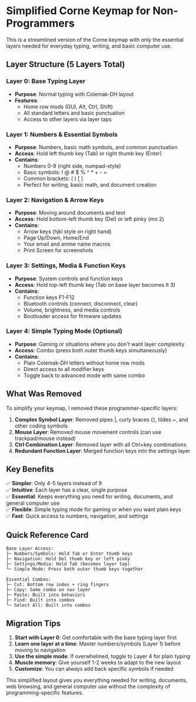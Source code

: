 # Simplified Corne Keymap for Non-Programmers

This is a streamlined version of the Corne keymap with only the essential layers needed for everyday typing, writing, and basic computer use.

## Layer Structure (5 Layers Total)

### Layer 0: Base Typing Layer
- **Purpose**: Normal typing with Colemak-DH layout
- **Features**: 
  - Home row mods (GUI, Alt, Ctrl, Shift)
  - All standard letters and basic punctuation
  - Access to other layers via layer taps

### Layer 1: Numbers & Essential Symbols  
- **Purpose**: Numbers, basic math symbols, and common punctuation
- **Access**: Hold left thumb key (Tab) or right thumb key (Enter)
- **Contains**:
  - Numbers 0-9 (right side, numpad-style)
  - Basic symbols: ! @ # $ % ^ * + - = 
  - Common brackets: ( ) [ ]
  - Perfect for writing, basic math, and document creation

### Layer 2: Navigation & Arrow Keys
- **Purpose**: Moving around documents and text
- **Access**: Hold bottom-left thumb key (Del) or left pinky (mo 2)
- **Contains**:
  - Arrow keys (hjkl style on right hand)
  - Page Up/Down, Home/End
  - Your email and anime name macros
  - Print Screen for screenshots

### Layer 3: Settings, Media & Function Keys
- **Purpose**: System controls and function keys
- **Access**: Hold top-left thumb key (Tab on base layer becomes lt 3)
- **Contains**:
  - Function keys F1-F12
  - Bluetooth controls (connect, disconnect, clear)
  - Volume, brightness, and media controls
  - Bootloader access for firmware updates

### Layer 4: Simple Typing Mode (Optional)
- **Purpose**: Gaming or situations where you don't want layer complexity
- **Access**: Combo (press both outer thumb keys simultaneously)
- **Contains**: 
  - Plain Colemak-DH letters without home row mods
  - Direct access to all modifier keys
  - Toggle back to advanced mode with same combo

## What Was Removed

To simplify your keymap, I removed these programmer-specific layers:

1. **Complex Symbol Layer**: Removed pipes |, curly braces {}, tildes ~, and other coding symbols
2. **Mouse Layer**: Removed mouse movement controls (can use trackpad/mouse instead)
3. **Ctrl Combination Layer**: Removed layer with all Ctrl+key combinations
4. **Redundant Function Layer**: Merged function keys into the settings layer

## Key Benefits

✅ **Simpler**: Only 4-5 layers instead of 9  
✅ **Intuitive**: Each layer has a clear, single purpose  
✅ **Essential**: Keeps everything you need for writing, documents, and general computer use  
✅ **Flexible**: Simple typing mode for gaming or when you want plain keys  
✅ **Fast**: Quick access to numbers, navigation, and settings  

## Quick Reference Card

```
Base Layer Access:
├─ Numbers/Symbols: Hold Tab or Enter thumb keys
├─ Navigation: Hold Del thumb key or left pinky 
├─ Settings/Media: Hold Tab (becomes layer tap)
└─ Simple Mode: Press both outer thumb keys together

Essential Combos:
├─ Cut: Bottom row index + ring fingers
├─ Copy: Same combo on nav layer
├─ Paste: Built into behaviors
├─ Find: Built into combos
└─ Select All: Built into combos
```

## Migration Tips

1. **Start with Layer 0**: Get comfortable with the base typing layer first
2. **Learn one layer at a time**: Master numbers/symbols (Layer 1) before moving to navigation
3. **Use the simple mode**: If overwhelmed, toggle to Layer 4 for plain typing
4. **Muscle memory**: Give yourself 1-2 weeks to adapt to the new layout
5. **Customize**: You can always add back specific symbols if needed

This simplified layout gives you everything needed for writing, documents, web browsing, and general computer use without the complexity of programming-specific features.
